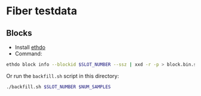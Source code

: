 # Fiber testdata

## Blocks
- Install [ethdo](https://github.com/wealdtech/ethdo)
- Command:
```bash
ethdo block info --blockid $SLOT_NUMBER --ssz | xxd -r -p > block.bin.ssz
```

Or run the `backfill.sh` script in this directory:
```bash
./backfill.sh $SLOT_NUMBER $NUM_SAMPLES
```
